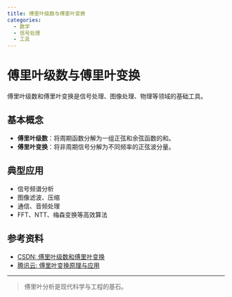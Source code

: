 ```yaml
---
title: 傅里叶级数与傅里叶变换
categories:
  - 数学
  - 信号处理
  - 工具
---
```


# 傅里叶级数与傅里叶变换

傅里叶级数和傅里叶变换是信号处理、图像处理、物理等领域的基础工具。

## 基本概念
- **傅里叶级数**：将周期函数分解为一组正弦和余弦函数的和。
- **傅里叶变换**：将非周期信号分解为不同频率的正弦波分量。

## 典型应用
- 信号频谱分析
- 图像滤波、压缩
- 通信、音频处理
- FFT、NTT、梅森变换等高效算法

## 参考资料
- [CSDN: 傅里叶级数和傅里叶变换](https://blog.csdn.net/qq_45830323/article/details/127710675)
- [腾讯云: 傅里叶变换原理与应用](https://cloud.tencent.com/developer/article/2096957)

---

> 傅里叶分析是现代科学与工程的基石。
